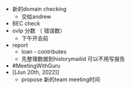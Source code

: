 - 新的domain checking
	- 交给andrew
- BEC check
- ovlp 分数 （ 错误数）
	- 下午开会前
- report
	- loan - contributes
	- 先整理数据到historymailid 可以不用写报告
- #MeetingWithGuru
- [[Jun 20th, 2022]]
	- propose 新的team meeting时间